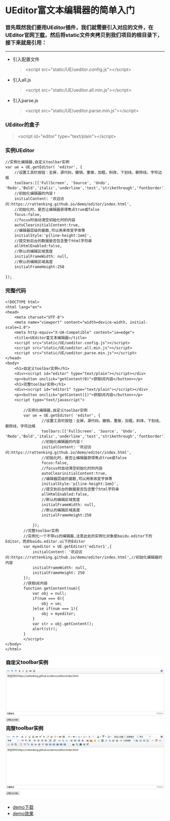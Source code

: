 # UEditor富文本编辑器的简单入门
### 首先既然我们要用UEditor插件，我们就需要引入对应的文件，在UEditor官网[下载](http://ueditor.baidu.com/website/download.html)，然后将static文件夹拷贝到我们项目的根目录下，接下来就是引用：
----
* 引入配置文件
  >   \<script src="static/UE/ueditor.config.js"\>\</script\>
* 引入all.js
  >   \<script src="static/UE/ueditor.all.min.js"\>\</script\>
* 引入parse.js
  >   \<script src="static/UE/ueditor.parse.min.js"\>\</script\>
### UEditor的盒子
  >   \<script id="editor" type="text/plain"\>\</script\>
### 实例UEditor
```
//实例化编辑器,自定义toolbar实例
var ue = UE.getEditor( 'editor', {
    //设置工具栏按钮：全屏，源代码，撤销，重做，加粗，斜体，下划线，删除线，字符边框
    toolbars:[['FullScreen', 'Source', 'Undo', 'Redo','Bold','italic','underline','test','strikethrough','fontborder']],
    //初始化编辑器的内容！
    initialContent: '欢迎访问:https://rattenking.github.io/demo/editor/index.html',
    //初始化时，是否让编辑器获得焦点true或false
    focus:false,
    //focus时自动清空初始化时的内容
    autoClearinitialContent:true,
    //编辑器层级的基数,可以用来改变字体等
    initialStyle:'p{line-height:1em}',
    //提交到后台的数据是否包含整个html字符串
    allHtmlEnabled:false,
    //默认的编辑区域宽度
    initialFrameWidth: null,
    //默认的编辑区域高度
    initialFrameHeight:250

});
```
### 完整代码
```
<!DOCTYPE html>
<html lang="en">
<head>
    <meta charset="UTF-8">
    <meta name="viewport" content="width=device-width, initial-scale=1.0">
    <meta http-equiv="X-UA-Compatible" content="ie=edge">
    <title>UEditor富文本编辑器</title>
    <script src="static/UE/ueditor.config.js"></script>
    <script src="static/UE/ueditor.all.min.js"></script>
    <script src="static/UE/ueditor.parse.min.js"></script>
</head>
<body>
    <h1>自定义toolbar实例</h1>
    <div><script id="editor" type="text/plain"></script></div>
    <p><button onclick="getContent(0)">获取UE内容</button></p>
    <h1>完整toolbar实例</h1>
    <div><script id="editor1" type="text/plain"></script></div>
    <p><button onclick="getContent(1)">获取UE内容</button></p>
    <script type="text/javascript">
        
        //实例化编辑器,自定义toolbar实例
        var ue = UE.getEditor( 'editor', {
                //设置工具栏按钮：全屏，源代码，撤销，重做，加粗，斜体，下划线，删除线，字符边框
                toolbars:[['FullScreen', 'Source', 'Undo', 'Redo','Bold','italic','underline','test','strikethrough','fontborder']],
                //初始化编辑器的内容！
                initialContent: '欢迎访问:https://rattenking.github.io/demo/editor/index.html',
                //初始化时，是否让编辑器获得焦点true或false
                focus:false,
                //focus时自动清空初始化时的内容
                autoClearinitialContent:true,
                //编辑器层级的基数,可以用来改变字体等
                initialStyle:'p{line-height:1em}',
                //提交到后台的数据是否包含整个html字符串
                allHtmlEnabled:false,
                //默认的编辑区域宽度
                initialFrameWidth: null,
                //默认的编辑区域高度
                initialFrameHeight:250
        
            });
        //完整toolbar实例
        //实例化一个不带ui的编辑器,注意此处的实例化对象是baidu.editor下的Editor，而非baidu.editor.ui下的Editor
        var myeditor = UE.getEditor('editor1',{
            initialContent: '欢迎访问:https://rattenking.github.io/demo/editor/index.html',//初始化编辑器的内容
            initialFrameWidth: null,
            initialFrameHeight: 250
        });
        //获取UE内容
        function getContent(num){
            var obj = null;
            if(num === 0){
                obj = ue;
            }else if(num === 1){
                obj = myeditor;
            }
            var str = obj.getContent();
            alert(str);
        }
        </script>    
</body>
</html>
```
![效果图](../1.png)
* [demo下载](http://download.csdn.net/download/m0_38082783/10025836)
* [demo效果](https://rattenking.github.io/demo/editor/index.html)
